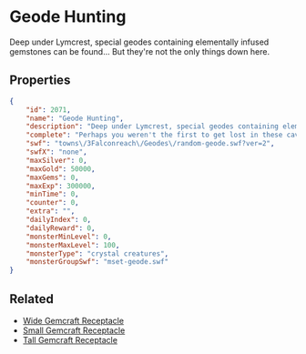 # Geode Hunting

Deep under Lymcrest, special geodes containing elementally infused gemstones can be found... But they're not the only things down here.

## Properties

```json
{
    "id": 2071,
    "name": "Geode Hunting",
    "description": "Deep under Lymcrest, special geodes containing elementally infused gemstones can be found... But they're not the only things down here.",
    "complete": "Perhaps you weren't the first to get lost in these caves.",
    "swf": "towns\/3Falconreach\/Geodes\/random-geode.swf?ver=2",
    "swfX": "none",
    "maxSilver": 0,
    "maxGold": 50000,
    "maxGems": 0,
    "maxExp": 300000,
    "minTime": 0,
    "counter": 0,
    "extra": "",
    "dailyIndex": 0,
    "dailyReward": 0,
    "monsterMinLevel": 0,
    "monsterMaxLevel": 100,
    "monsterType": "crystal creatures",
    "monsterGroupSwf": "mset-geode.swf"
}
```

## Related

- [Wide Gemcraft Receptacle](../items/21662-wide-gemcraft-receptacle.md)
- [Small Gemcraft Receptacle](../items/21663-small-gemcraft-receptacle.md)
- [Tall Gemcraft Receptacle](../items/21664-tall-gemcraft-receptacle.md)

